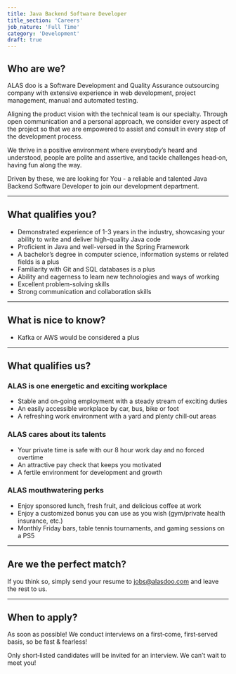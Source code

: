 ```yaml
---
title: Java Backend Software Developer
title_section: 'Careers'
job_nature: 'Full Time'
category: 'Development'
draft: true
---
```


## Who are we?

ALAS doo is a Software Development and Quality Assurance outsourcing company with extensive experience in web development, project management, manual and automated testing.

Aligning the product vision with the technical team is our specialty. Through open communication and a personal approach, we consider every aspect of the project so that we are empowered to assist and consult in every step of the development process.

We thrive in a positive environment where everybody’s heard and understood, people are polite and assertive, and tackle challenges head&#8209;on, having fun along the way.

Driven by these, we are looking for You - a reliable and talented Java Backend Software Developer to join our development department.

---

## What qualifies you?

- Demonstrated experience of 1-3 years in the industry, showcasing your ability to write and deliver high-quality Java code
- Proficient in Java and well-versed in the Spring Framework
- A bachelor’s degree in computer science, information systems or related fields is a plus
- Familiarity with Git and SQL databases is a plus
- Ability and eagerness to learn new technologies and ways of working
- Excellent problem-solving skills
- Strong communication and collaboration skills

---

## What is nice to know?

- Kafka or AWS would be considered a plus

---

## What qualifies us?

### ALAS is one energetic and exciting workplace

- Stable and on&#8209;going employment with a steady stream of exciting duties
- An easily accessible workplace by car, bus, bike or foot
- A refreshing work environment with a yard and plenty chill&#8209;out areas

### ALAS cares about its talents

- Your private time is safe with our 8 hour work day and no forced overtime
- An attractive pay check that keeps you motivated
- A fertile environment for development and growth

### ALAS mouthwatering perks

- Enjoy sponsored lunch, fresh fruit, and delicious coffee at work
- Enjoy a customized bonus you can use as you wish (gym/private health insurance, etc.)
- Monthly Friday bars, table tennis tournaments, and gaming sessions on a PS5

---

## Are we the perfect match?

If you think so, simply send your resume to <jobs@alasdoo.com> and leave the rest to us.

---

## When to apply?

As soon as possible!
We conduct interviews on a first&#8209;come, first&#8209;served basis, so be fast & fearless!

Only short&#8209;listed candidates will be invited for an interview. We can’t wait to meet you!
